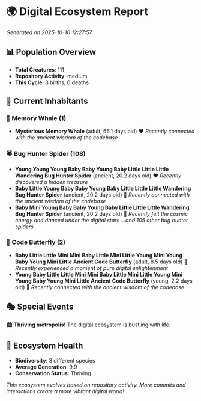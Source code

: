 # 🌍 Digital Ecosystem Report
*Generated on 2025-10-10 12:27:57*

## 📊 Population Overview
- **Total Creatures**: 111
- **Repository Activity**: medium
- **This Cycle**: 3 births, 0 deaths

## 👥 Current Inhabitants

### 🐋 Memory Whale (1)
- **Mysterious Memory Whale** (adult, 66.1 days old) ❤️
  *Recently connected with the ancient wisdom of the codebase*

### 🕷️ Bug Hunter Spider (108)
- **Young Young Young Baby Baby Young Baby Little Little Little Wandering Bug Hunter Spider** (ancient, 20.2 days old) ❤️
  *Recently discovered a hidden treasure*
- **Baby Little Young Baby Baby Young Baby Little Little Little Wandering Bug Hunter Spider** (ancient, 20.2 days old) 💛
  *Recently connected with the ancient wisdom of the codebase*
- **Baby Mini Young Baby Baby Young Baby Little Little Little Wandering Bug Hunter Spider** (ancient, 20.2 days old) 💛
  *Recently felt the cosmic energy and danced under the digital stars*
  *...and 105 other bug hunter spiders*

### 🦋 Code Butterfly (2)
- **Baby Little Little Mini Mini Baby Little Mini Little Young Mini Young Baby Young Mini Little Ancient Code Butterfly** (adult, 8.5 days old) 💚
  *Recently experienced a moment of pure digital enlightenment*
- **Young Baby Little Little Mini Mini Baby Little Mini Little Young Mini Young Baby Young Mini Little Ancient Code Butterfly** (young, 2.2 days old) 💚
  *Recently connected with the ancient wisdom of the codebase*

## 🎭 Special Events

🏙️ **Thriving metropolis!** The digital ecosystem is bustling with life.

## 🔬 Ecosystem Health
- **Biodiversity**: 3 different species
- **Average Generation**: 9.9
- **Conservation Status**: Thriving

*This ecosystem evolves based on repository activity. More commits and interactions create a more vibrant digital world!*